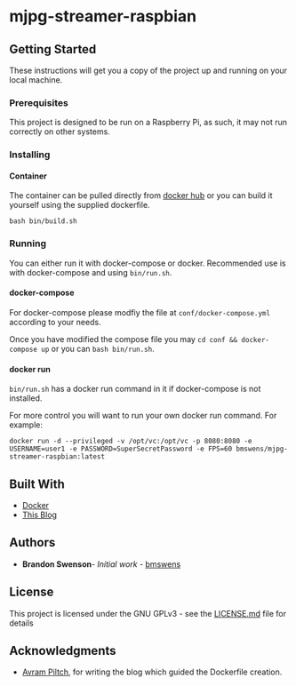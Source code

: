 # mjpg-streamer-raspbian


## Getting Started

These instructions will get you a copy of the project up and running on your local machine.

### Prerequisites

This project is designed to be run on a Raspberry Pi, as such, it may not run correctly on other systems.

### Installing

#### Container

The container can be pulled directly from [docker hub](https://hub.docker.com/repository/docker/bmswens/mjpg-streamer-raspbian)
or you can build it yourself using the supplied dockerfile.

```
bash bin/build.sh
```

### Running

You can either run it with docker-compose or docker.
Recommended use is with docker-compose and using ```bin/run.sh```.

#### docker-compose

For docker-compose please modfiy the file at ```conf/docker-compose.yml``` according to your needs.

Once you have modified the compose file you may ```cd conf && docker-compose up``` or you can ```bash bin/run.sh```.

#### docker run

```bin/run.sh``` has a docker run command in it if docker-compose is not installed.

For more control you will want to run your own docker run command. For example:

```docker run -d --privileged -v /opt/vc:/opt/vc -p 8080:8080 -e USERNAME=user1 -e PASSWORD=SuperSecretPassword -e FPS=60 bmswens/mjpg-streamer-raspbian:latest```

## Built With

* [Docker](https://hub.docker.com/)
* [This Blog](https://www.tomshardware.com/how-to/use-raspberry-pi-as-pc-webcam)


## Authors

* **Brandon Swenson**- *Initial work* - [bmswens](https://github.com/bmswens)

## License

This project is licensed under the GNU GPLv3 - see the [LICENSE.md](LICENSE.md) file for details

## Acknowledgments

* [Avram Piltch](https://www.tomshardware.com/author/avram-piltch), for writing the blog which guided the Dockerfile creation.
